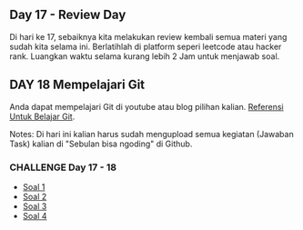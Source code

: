## Day 17 - Review Day

Di hari ke 17, sebaiknya kita melakukan review kembali semua materi yang sudah kita selama ini. Berlatihlah di platform seperi leetcode atau hacker rank. Luangkan waktu selama kurang lebih 2 Jam untuk menjawab soal.

## DAY 18 Mempelajari Git

Anda dapat mempelajari Git di youtube atau blog pilihan kalian.
[Referensi Untuk Belajar Git](https://www.youtube.com/watch?v=fQbTeNX1mvM).

Notes: Di hari ini kalian harus sudah mengupload semua kegiatan (Jawaban Task) kalian di "Sebulan bisa ngoding" di Github.

### CHALLENGE Day 17 - 18

* [Soal 1](/day1718/soal1.md)
* [Soal 2](/day1718/soal2.md)
* [Soal 3](/day1718/soal3.md)
* [Soal 4](/day1718/soal4.md)
